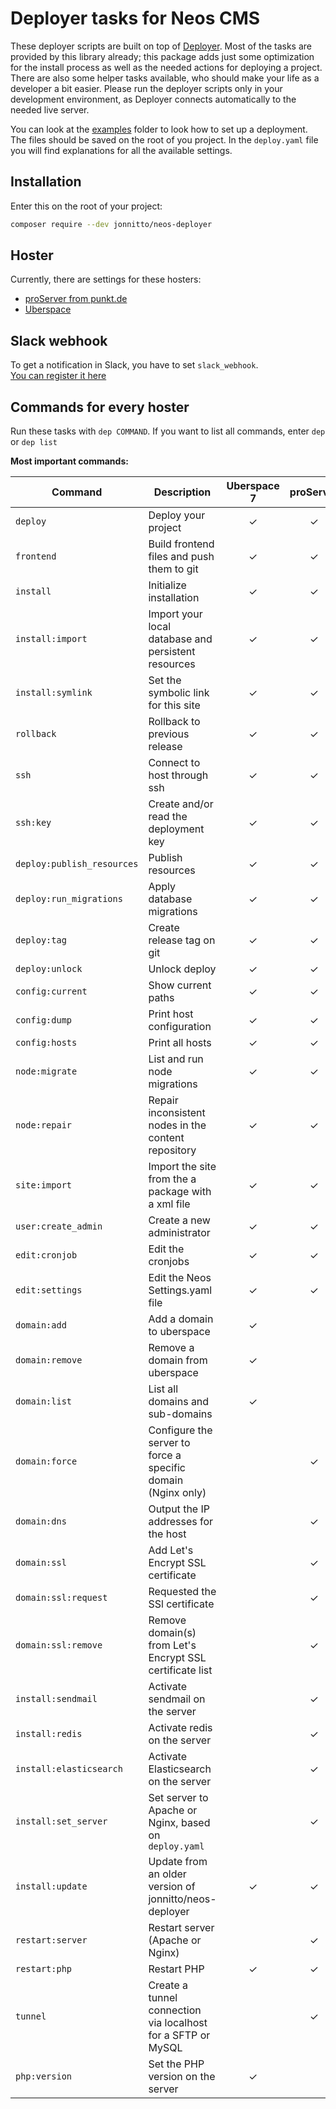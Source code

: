 # Deployer tasks for Neos CMS

These deployer scripts are built on top of [Deployer]. Most of the tasks are provided by this library already; this package adds just some optimization for the install process as well as the needed actions for deploying a project. There are also some helper tasks available, who should make your life as a developer a bit easier. Please run the deployer scripts only in your development environment, as Deployer connects automatically to the needed live server.

You can look at the [examples] folder to look how to set up a deployment.
The files should be saved on the root of you project. In the `deploy.yaml` file you will
find explanations for all the available settings.

## Installation

Enter this on the root of your project:

```bash
composer require --dev jonnitto/neos-deployer
```

## Hoster

Currently, there are settings for these hosters:

- [proServer from punkt.de]
- [Uberspace]

## Slack webhook

To get a notification in Slack, you have to set `slack_webhook`.  
[You can register it here][slack webhook]

## Commands for every hoster

Run these tasks with `dep COMMAND`. If you want to list all commands, enter `dep` or `dep list`

**Most important commands:**

| Command                    | Description                                                  | Uberspace 7 | proServer |
| -------------------------- | ------------------------------------------------------------ | :---------: | :-------: |
| `deploy`                   | Deploy your project                                          |      ✓      |     ✓     |
| `frontend`                 | Build frontend files and push them to git                    |      ✓      |     ✓     |
| `install`                  | Initialize installation                                      |      ✓      |     ✓     |
| `install:import`           | Import your local database and persistent resources          |      ✓      |     ✓     |
| `install:symlink`          | Set the symbolic link for this site                          |      ✓      |     ✓     |
| `rollback`                 | Rollback to previous release                                 |      ✓      |     ✓     |
| `ssh`                      | Connect to host through ssh                                  |      ✓      |     ✓     |
| `ssh:key`                  | Create and/or read the deployment key                        |      ✓      |     ✓     |
| `deploy:publish_resources` | Publish resources                                            |      ✓      |     ✓     |
| `deploy:run_migrations`    | Apply database migrations                                    |      ✓      |     ✓     |
| `deploy:tag`               | Create release tag on git                                    |      ✓      |     ✓     |
| `deploy:unlock`            | Unlock deploy                                                |      ✓      |     ✓     |
| `config:current`           | Show current paths                                           |      ✓      |     ✓     |
| `config:dump`              | Print host configuration                                     |      ✓      |     ✓     |
| `config:hosts`             | Print all hosts                                              |      ✓      |     ✓     |
| `node:migrate`             | List and run node migrations                                 |      ✓      |     ✓     |
| `node:repair`              | Repair inconsistent nodes in the content repository          |      ✓      |     ✓     |
| `site:import`              | Import the site from the a package with a xml file           |      ✓      |     ✓     |
| `user:create_admin`        | Create a new administrator                                   |      ✓      |     ✓     |
| `edit:cronjob`             | Edit the cronjobs                                            |      ✓      |     ✓     |
| `edit:settings`            | Edit the Neos Settings.yaml file                             |      ✓      |     ✓     |
| `domain:add`               | Add a domain to uberspace                                    |      ✓      |           |
| `domain:remove`            | Remove a domain from uberspace                               |      ✓      |           |
| `domain:list`              | List all domains and sub-domains                             |      ✓      |           |
| `domain:force`             | Configure the server to force a specific domain (Nginx only) |             |     ✓     |
| `domain:dns`               | Output the IP addresses for the host                         |             |     ✓     |
| `domain:ssl`               | Add Let's Encrypt SSL certificate                            |             |     ✓     |
| `domain:ssl:request`       | Requested the SSl certificate                                |             |     ✓     |
| `domain:ssl:remove`        | Remove domain(s) from Let's Encrypt SSL certificate list     |             |     ✓     |
| `install:sendmail`         | Activate sendmail on the server                              |             |     ✓     |
| `install:redis`            | Activate redis on the server                                 |             |     ✓     |
| `install:elasticsearch`    | Activate Elasticsearch on the server                         |             |     ✓     |
| `install:set_server`       | Set server to Apache or Nginx, based on `deploy.yaml`        |             |     ✓     |
| `install:update`           | Update from an older version of jonnitto/neos-deployer       |      ✓      |     ✓     |
| `restart:server`           | Restart server (Apache or Nginx)                             |             |     ✓     |
| `restart:php`              | Restart PHP                                                  |      ✓      |     ✓     |
| `tunnel`                   | Create a tunnel connection via localhost for a SFTP or MySQL |             |     ✓     |
| `php:version`              | Set the PHP version on the server                            |      ✓      |           |

[deployer]: https://deployer.org
[examples]: examples
[proserver from punkt.de]: documentation/proServer.md
[uberspace]: documentation/Uberspace.md
[slack webhook]: https://slack.com/oauth/authorize?&client_id=113734341365.225973502034&scope=incoming-webhook
